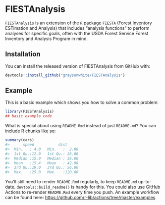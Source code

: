 
<!-- README.md is generated from README.Rmd. Please edit that file -->

# FIESTAnalysis

<!-- badges: start -->
<!-- badges: end -->

`FIESTAnalysis` is an extension of the `R` package `FIESTA` (Forest
Inventory ESTimation and Analysis) that includes “analysis functions” to
perform analyses for specific goals, often with the USDA Forest Service
Forest Inventory and Analysis Program in mind.

## Installation

You can install the released version of FIESTAnalysis from GitHub with:

``` r
devtools::install_github("graysonwhite/FIESTAnalysis")
```

## Example

This is a basic example which shows you how to solve a common problem:

``` r
library(FIESTAnalysis)
## basic example code
```

What is special about using `README.Rmd` instead of just `README.md`?
You can include R chunks like so:

``` r
summary(cars)
#>      speed           dist       
#>  Min.   : 4.0   Min.   :  2.00  
#>  1st Qu.:12.0   1st Qu.: 26.00  
#>  Median :15.0   Median : 36.00  
#>  Mean   :15.4   Mean   : 42.98  
#>  3rd Qu.:19.0   3rd Qu.: 56.00  
#>  Max.   :25.0   Max.   :120.00
```

You’ll still need to render `README.Rmd` regularly, to keep `README.md`
up-to-date. `devtools::build_readme()` is handy for this. You could also
use GitHub Actions to re-render `README.Rmd` every time you push. An
example workflow can be found here:
<https://github.com/r-lib/actions/tree/master/examples>.
